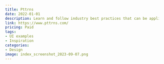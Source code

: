 ```yaml
---
title: Pttrns
date: 2022-01-01
description: Learn and follow industry best practices that can be applied to your app to help ensure the best user experience possible.
link: https://www.pttrns.com/
pricing: Paid
tags: 
- UI examples
- Inspiration
categories:
- Design
image: index_screenshot_2023-09-07.png
---
```

